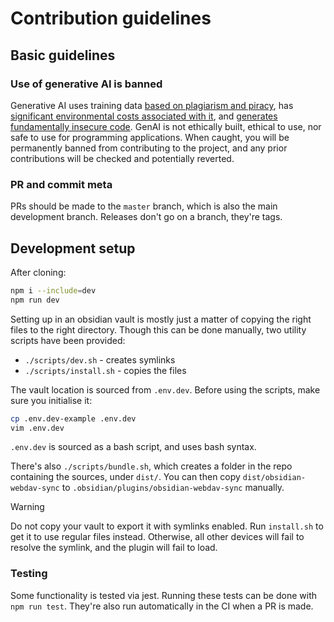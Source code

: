 # Contribution guidelines

## Basic guidelines

### Use of generative AI is banned

Generative AI uses training data [based on plagiarism and piracy](https://web.archive.org/web/20250000000000*/https://www.theatlantic.com/technology/archive/2025/03/libgen-meta-openai/682093/), has [significant environmental costs associated with it](https://doi.org/10.21428/e4baedd9.9070dfe7), and [generates fundamentally insecure code](https://doi.org/10.1007/s10664-024-10590-1). GenAI is not ethically built, ethical to use, nor safe to use for programming applications. When caught, you will be permanently banned from contributing to the project, and any prior contributions will be checked and potentially reverted.

### PR and commit meta

PRs should be made to the `master` branch, which is also the main development branch. Releases don't go on a branch, they're tags.

## Development setup

After cloning:
```bash
npm i --include=dev
npm run dev
```

Setting up in an obsidian vault is mostly just a matter of copying the right files to the right directory. Though this can be done manually, two utility scripts have been provided:

* `./scripts/dev.sh` - creates symlinks
* `./scripts/install.sh` - copies the files

The vault location is sourced from `.env.dev`. Before using the scripts, make sure you initialise it:
```bash
cp .env.dev-example .env.dev 
vim .env.dev
```

`.env.dev` is sourced as a bash script, and uses bash syntax.

There's also `./scripts/bundle.sh`, which creates a folder in the repo containing the sources, under `dist/`. You can then copy `dist/obsidian-webdav-sync` to `.obsidian/plugins/obsidian-webdav-sync` manually.

> [!warning]
>
> Do not copy your vault to export it with symlinks enabled. Run `install.sh` to get it to use regular files instead. Otherwise, all other devices will fail to resolve  the symlink, and the plugin will fail to load.

### Testing

Some functionality is tested via jest. Running these tests can be done with `npm run test`. They're also run automatically in the CI when a PR is made.

